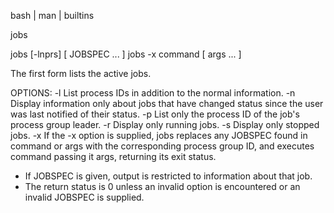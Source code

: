  bash | man | builtins

jobs

jobs [-lnprs] [ JOBSPEC ... ]
jobs -x command [ args ... ]

The first form lists the active jobs. 

OPTIONS:
-l   List process IDs in addition to the normal information.
-n   Display information only about jobs that have changed status since the user was last notified of their status.
-p   List only the process ID of the job's process group leader.
-r   Display only running jobs.
-s   Display only stopped jobs.
-x   If the -x option is supplied, jobs replaces any JOBSPEC found in command or args with the 
     corresponding process group ID, and executes command passing it args, returning its exit status.

* If JOBSPEC is given, output is restricted to information about that job. 
* The return status is 0 unless an invalid option is encountered or an invalid JOBSPEC is supplied.
